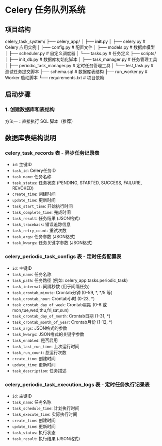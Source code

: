 # Celery 任务队列系统

## 项目结构
celery_task_system/
├── celery_app/
│   ├── __init__.py
│   ├── celery.py      # Celery 应用实例
│   ├── config.py      # 配置文件
│   ├── models.py      # 数据库模型
│   ├── scheduler.py   # 自定义调度器
│   └── tasks.py       # 任务定义
├── scripts/
│   ├── init_db.py             # 数据库初始化脚本
│   ├── task_manager.py        # 任务管理工具
│   ├── periodic_task_manager.py # 定时任务管理工具
│   └── test_task.py           # 测试任务提交脚本
├── schema.sql         # 数据库表结构
├── run_worker.py      # Worker 启动脚本
└── requirements.txt   # 项目依赖

## 启动步骤

### 1. 创建数据库和表结构

方法一：直接执行 SQL 脚本（推荐）

## 数据库表结构说明

### celery_task_records 表 - 异步任务记录表
- `id`: 主键ID
- `task_id`: Celery任务ID
- `task_name`: 任务名称
- `task_status`: 任务状态 (PENDING, STARTED, SUCCESS, FAILURE, REVOKED)
- `create_time`: 创建时间
- `update_time`: 更新时间
- `task_start_time`: 开始执行时间
- `task_complete_time`: 完成时间
- `task_result`: 任务结果 (JSON格式)
- `task_traceback`: 错误追踪信息
- `task_retry_count`: 重试次数
- `task_args`: 任务参数 (JSON格式)
- `task_kwargs`: 任务关键字参数 (JSON格式)

### celery_periodic_task_configs 表 - 定时任务配置表
- `id`: 主键ID
- `task_name`: 任务名称
- `task_path`: 任务路径 (例如: celery_app.tasks.periodic_task)
- `task_interval`: 间隔秒数 (用于间隔任务)
- `task_crontab_minute`: Crontab分钟 (0-59, *, */5 等)
- `task_crontab_hour`: Crontab小时 (0-23, *)
- `task_crontab_day_of_week`: Crontab星期 (0-6 或 mon,tue,wed,thu,fri,sat,sun)
- `task_crontab_day_of_month`: Crontab日期 (1-31, *)
- `task_crontab_month_of_year`: Crontab月份 (1-12, *)
- `task_args`: JSON格式的参数
- `task_kwargs`: JSON格式的关键字参数
- `task_enabled`: 是否启用
- `task_last_run_time`: 上次运行时间
- `task_run_count`: 总运行次数
- `create_time`: 创建时间
- `update_time`: 更新时间
- `task_description`: 任务描述

### celery_periodic_task_execution_logs 表 - 定时任务执行记录表
- `id`: 主键ID
- `task_name`: 任务名称
- `task_schedule_time`: 计划执行时间
- `task_execute_time`: 实际执行时间
- `create_time`: 创建时间
- `update_time`: 更新时间
- `task_status`: 执行状态
- `task_result`: 执行结果 (JSON格式)
